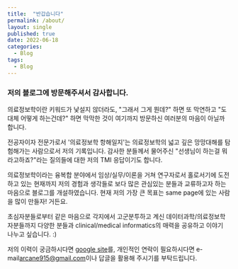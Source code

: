```yaml
---
title:  "반갑습니다"
permalink: /about/
layout: single
published: true
date: 2022-06-18
categories:
  - Blog
tags:
  - Blog
---
```


### 저의 블로그에 방문해주셔서 감사합니다.

의료정보학이란 키워드가 낯설지 않더라도,
"그래서 그게 뭔데?" 하면 또 막연하고 "도대체 어떻게 하는건데?" 하면 막막한 것이 여기까지 방문하신 여러분의 마음이 아닐까 합니다.

전공자이자 전문가로서 '의료정보학 항해일지'는 의료정보학의 넓고 깊은 망망대해를 탐험해가는 사람으로서 저의 기록입니다.
감사한 분들께서 물어주신 "선생님이 하는걸 뭐라고하죠?"라는 질의들에 대한 저의 TMI 응답이기도 합니다.

의료정보학이라는 융복합 분야에서 임상/실무/이론을 거쳐 연구자로서 홀로서기에 도전하고 있는 현재까지
저의 경험과 생각들로 보다 많은 관심있는 분들과 교류하고자 하는 마음으로 블로그를 개설하였습니다.
현재 저의 가장 큰 목표는 same page에 있는 사람을 많이 만들자! 거든요.

초심자분들로부터 같은 마음으로 각지에서 고군분투하고 계신 데이터과학/의료정보학자분들까지 
다양한 분들과 clinical/medical informatics의 매력을 공유하고 이야기 나누고 싶습니다. :)

저의 이력이 궁금하시다면 [google site](https://sites.google.com/view/hyojungkim)를,
개인적인 연락이 필요하시다면 e-mail<arcane915@gmail.com>이나 답글을 활용해 주시기를 부탁드립니다.

